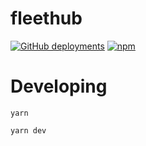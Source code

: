 # fleethub

[![GitHub deployments](https://img.shields.io/github/deployments/madonoharu/fleethub/production?label=vercel&logo=Vercel&logoColor=white)](https://jervis.vercel.app)
[![npm](https://img.shields.io/npm/v/fleethub-core)](https://www.npmjs.com/package/fleethub-core)

# Developing

```
yarn
```

```
yarn dev
```
